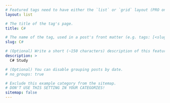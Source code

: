 ```yaml
---
# Featured tags need to have either the `list` or `grid` layout (PRO only).
layout: list

# The title of the tag's page.
title: C#

# The name of the tag, used in a post's front matter (e.g. tags: [<slug>]).
slug: C#

# (Optional) Write a short (~150 characters) description of this featured tag.
description: >
  C# Study

# (Optional) You can disable grouping posts by date.
# no_groups: true

# Exclude this example category from the sitemap.
# DON'T USE THIS SETTING IN YOUR CATEGORIES!
sitemap: false
---
```

